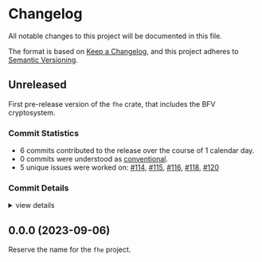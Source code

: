 # Changelog

All notable changes to this project will be documented in this file.

The format is based on [Keep a Changelog](https://keepachangelog.com/en/1.0.0/),
and this project adheres to [Semantic Versioning](https://semver.org/spec/v2.0.0.html).

## Unreleased

First pre-release version of the `fhe` crate, that includes the BFV cryptosystem.

### Commit Statistics

<csr-read-only-do-not-edit/>

 - 6 commits contributed to the release over the course of 1 calendar day.
 - 0 commits were understood as [conventional](https://www.conventionalcommits.org).
 - 5 unique issues were worked on: [#114](https://github.com/tlepoint/fhe.rs/issues/114), [#115](https://github.com/tlepoint/fhe.rs/issues/115), [#116](https://github.com/tlepoint/fhe.rs/issues/116), [#118](https://github.com/tlepoint/fhe.rs/issues/118), [#120](https://github.com/tlepoint/fhe.rs/issues/120)

### Commit Details

<csr-read-only-do-not-edit/>

<details><summary>view details</summary>

 * **[#114](https://github.com/tlepoint/fhe.rs/issues/114)**
    - Rename crates to fhe and fhe-traits ([`9a3d608`](https://github.com/tlepoint/fhe.rs/commit/9a3d6082976a7e0b6f3cec93c096bfaa4a07ebd6))
 * **[#115](https://github.com/tlepoint/fhe.rs/issues/115)**
    - Bump thiserror from 1.0.33 to 1.0.34 ([`e724edf`](https://github.com/tlepoint/fhe.rs/commit/e724edfec78809593e99b21ba5c9eeaaca1a191c))
 * **[#116](https://github.com/tlepoint/fhe.rs/issues/116)**
    - Use zeroizing instead of manual calls to zeroize ([`1d7bc50`](https://github.com/tlepoint/fhe.rs/commit/1d7bc50c58e8807d696d02f3d64e19f34a4ad0c3))
 * **[#118](https://github.com/tlepoint/fhe.rs/issues/118)**
    - Update the README with minimal example and fix compilation error ([`ecba998`](https://github.com/tlepoint/fhe.rs/commit/ecba99898c86a7908a7e9360a6e62826e2ccc5c6))
 * **[#120](https://github.com/tlepoint/fhe.rs/issues/120)**
    - Move internal to crates as they would be published, add changelog ([`cd3ba02`](https://github.com/tlepoint/fhe.rs/commit/cd3ba026d01275672e0c3f5e1d32aa473cde7978))
 * **Uncategorized**
    - Switch version to a pre-release number ([`cd8d3b2`](https://github.com/tlepoint/fhe.rs/commit/cd8d3b2d383367239436adcc2508bdbe816b9981))
</details>

## 0.0.0 (2023-09-06)

Reserve the name for the `fhe` project.
